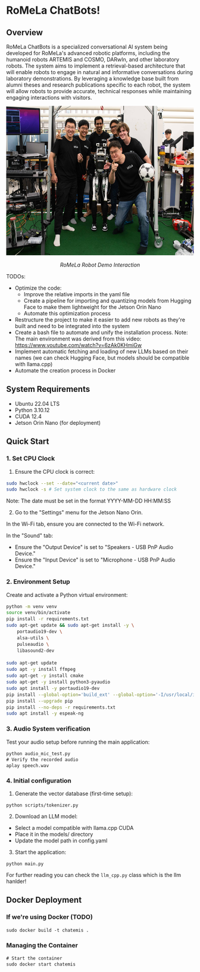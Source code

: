 # RoMeLa ChatBots!

## Overview

RoMeLa ChatBots is a specialized conversational AI system being developed for RoMeLa's advanced robotic platforms, including the humanoid robots ARTEMIS and COSMO, DARwIn, and other laboratory robots. The system aims to implement a retrieval-based architecture that will enable robots to engage in natural and informative conversations during laboratory demonstrations. By leveraging a knowledge base built from alumni theses and research publications specific to each robot, the system will allow robots to provide accurate, technical responses while maintaining engaging interactions with visitors.

<div align="center">
  <img src="images/web.news_.robotmakers.BJM_.a.jpg" alt="RoMeLa Robot Demo" width="600" height="400">
  <p><em>RoMeLa Robot Demo Interaction</em></p>
</div>

TODOs:
+ Optimize the code:
  - Improve the relative imports in the yaml file
  - Create a pipeline for importing and quantizing models from Hugging Face to make them lightweight for the Jetson Orin Nano
  - Automate this optimization process
+ Restructure the project to make it easier to add new robots as they're built and need to be integrated into the system
+ Create a bash file to automate and unify the installation process. Note: The main environment was derived from this video: https://www.youtube.com/watch?v=6zAk0KHmiGw
+ Implement automatic fetching and loading of new LLMs based on their names (we can check Hugging Face, but models should be compatible with llama.cpp)
+ Automate the creation process in Docker


## System Requirements

- Ubuntu 22.04 LTS
- Python 3.10.12
- CUDA 12.4
- Jetson Orin Nano (for deployment)


## Quick Start

### 1. Set CPU Clock

1. Ensure the CPU clock is correct:

```bash
sudo hwclock --set --date="<current date>"
sudo hwclock -s # Set system clock to the same as hardware clock
```

Note: The date must be set in the format YYYY-MM-DD HH:MM:SS

2. Go to the "Settings" menu for the Jetson Nano Orin.

In the Wi-Fi tab, ensure you are connected to the Wi-Fi network.

In the "Sound" tab:

- Ensure the "Output Device" is set to "Speakers - USB PnP Audio Device."
- Ensure the "Input Device" is set to "Microphone - USB PnP Audio Device."

### 2. Environment Setup

Create and activate a Python virtual environment:

```bash
python -m venv venv
source venv/bin/activate
pip install -r requirements.txt
sudo apt-get update && sudo apt-get install -y \
    portaudio19-dev \
    alsa-utils \
    pulseaudio \
    libasound2-dev

sudo apt-get update
sudo apt -y install ffmpeg
sudo apt-get -y install cmake
sudo apt-get -y install python3-pyaudio
sudo apt install -y portaudio19-dev
pip install --global-option='build_ext' --global-option='-I/usr/local/include' --global-option='-L/usr/local/lib' pyaudio 
pip install --upgrade pip
pip install --no-deps -r requirements.txt
sudo apt install -y espeak-ng
```
### 3. Audio System verification
Test your audio setup before running the main application:

```
python audio_mic_test.py
# Verify the recorded audio
aplay speech.wav
```

### 4. Initial configuration

1. Generate the vector database (first-time setup):
```
python scripts/tokenizer.py
```

2. Download an LLM model:
- Select a model compatible with llama.cpp CUDA
- Place it in the models/ directory
- Update the model path in config.yaml

3. Start the application:
```
python main.py 
```
For further reading you can check the `llm_cpp.py` class which is the llm hanlder!

## Docker Deployment

### If we're using Docker (TODO)

```
sudo docker build -t chatemis .
```

### Managing the Container
```
# Start the container
sudo docker start chatemis
```



